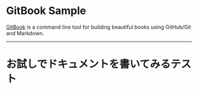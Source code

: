 # GitBook Sample

[GitBook](https://github.com/GitbookIO/gitbook) is a command line tool for building beautiful books using GitHub/Git and Markdown.

---

# お試しでドキュメントを書いてみるテスト

